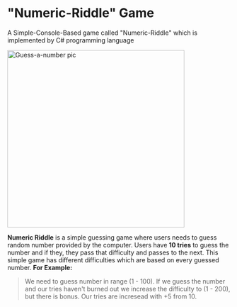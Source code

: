 # "Numeric-Riddle" Game
A Simple-Console-Based game called "Numeric-Riddle" which is implemented by C# programming language

<img alt="Guess-a-number pic" src="https://github.com/rumenvasil3v/Numeric-Riddle/assets/133911957/f709d138-7b16-4bf2-bb6d-94833ae57036" width = "400px">

**Numeric Riddle** is a simple guessing game where users needs to guess random number provided by the computer. Users have  **10 tries** to guess the number and if they, they pass that difficulty and passes to the next. This simple game has different difficulties which are based on every guessed number. **For Example:**
 > We need to guess number in range (1 - 100). If we guess the number and our tries haven't burned out we increase the difficulty to (1 - 200), but there is bonus. Our tries are incresead with +5 from 10.
